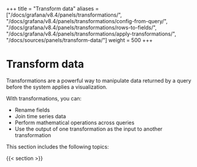 +++
title = "Transform data"
aliases = ["/docs/grafana/v8.4/panels/transformations/", "/docs/grafana/v8.4/panels/transformations/config-from-query/", "/docs/grafana/v8.4/panels/transformations/rows-to-fields/", "/docs/grafana/v8.4/panels/transformations/apply-transformations/", "/docs/sources/panels/transform-data/"]
weight = 500
+++

# Transform data

Transformations are a powerful way to manipulate data returned by a query before the system applies a visualization.

With transformations, you can:

- Rename fields
- Join time series data
- Perform mathematical operations across queries
- Use the output of one transformation as the input to another transformation

This section includes the following topics:

{{< section >}}
